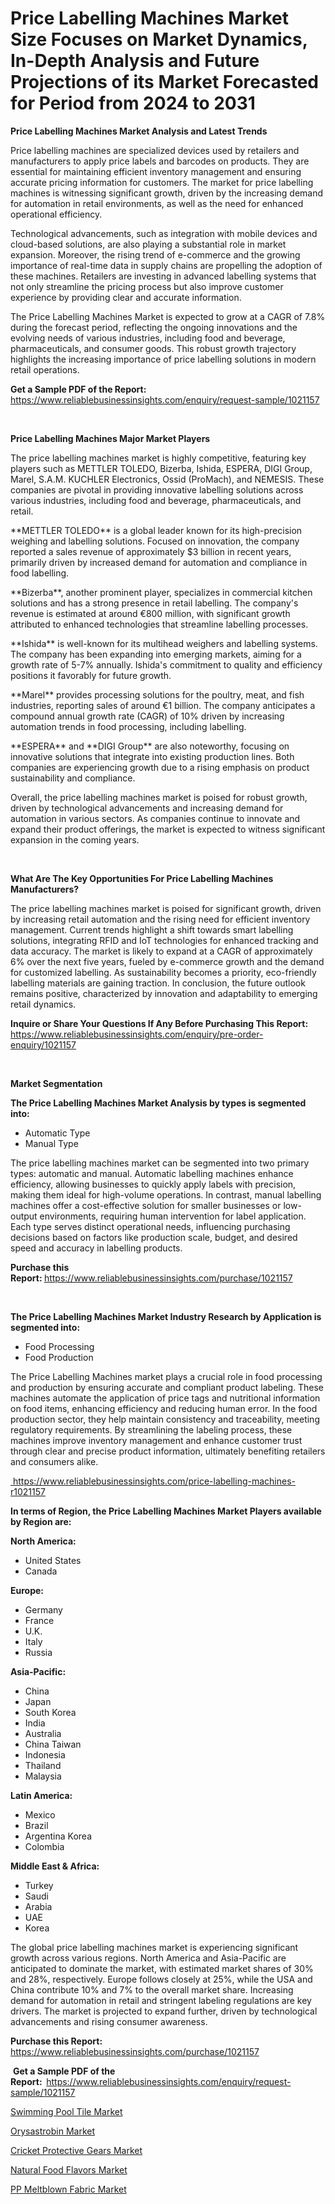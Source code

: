 <p><h1>Price Labelling Machines Market Size Focuses on Market Dynamics, In-Depth Analysis and Future Projections of its Market Forecasted for Period from 2024 to 2031</h1></p><p><strong>Price Labelling Machines Market Analysis and Latest Trends</strong></p>
<p><p>Price labelling machines are specialized devices used by retailers and manufacturers to apply price labels and barcodes on products. They are essential for maintaining efficient inventory management and ensuring accurate pricing information for customers. The market for price labelling machines is witnessing significant growth, driven by the increasing demand for automation in retail environments, as well as the need for enhanced operational efficiency. </p><p>Technological advancements, such as integration with mobile devices and cloud-based solutions, are also playing a substantial role in market expansion. Moreover, the rising trend of e-commerce and the growing importance of real-time data in supply chains are propelling the adoption of these machines. Retailers are investing in advanced labelling systems that not only streamline the pricing process but also improve customer experience by providing clear and accurate information.</p><p>The Price Labelling Machines Market is expected to grow at a CAGR of 7.8% during the forecast period, reflecting the ongoing innovations and the evolving needs of various industries, including food and beverage, pharmaceuticals, and consumer goods. This robust growth trajectory highlights the increasing importance of price labelling solutions in modern retail operations.</p></p>
<p><strong>Get a Sample PDF of the Report:&nbsp;</strong> <a href="https://www.reliablebusinessinsights.com/enquiry/request-sample/1021157">https://www.reliablebusinessinsights.com/enquiry/request-sample/1021157</a></p>
<p>&nbsp;</p>
<p><strong>Price Labelling Machines Major Market Players</strong></p>
<p><p>The price labelling machines market is highly competitive, featuring key players such as METTLER TOLEDO, Bizerba, Ishida, ESPERA, DIGI Group, Marel, S.A.M. KUCHLER Electronics, Ossid (ProMach), and NEMESIS. These companies are pivotal in providing innovative labelling solutions across various industries, including food and beverage, pharmaceuticals, and retail.</p><p>**METTLER TOLEDO** is a global leader known for its high-precision weighing and labelling solutions. Focused on innovation, the company reported a sales revenue of approximately $3 billion in recent years, primarily driven by increased demand for automation and compliance in food labelling.</p><p>**Bizerba**, another prominent player, specializes in commercial kitchen solutions and has a strong presence in retail labelling. The company's revenue is estimated at around €800 million, with significant growth attributed to enhanced technologies that streamline labelling processes.</p><p>**Ishida** is well-known for its multihead weighers and labelling systems. The company has been expanding into emerging markets, aiming for a growth rate of 5-7% annually. Ishida's commitment to quality and efficiency positions it favorably for future growth.</p><p>**Marel** provides processing solutions for the poultry, meat, and fish industries, reporting sales of around €1 billion. The company anticipates a compound annual growth rate (CAGR) of 10% driven by increasing automation trends in food processing, including labelling.</p><p>**ESPERA** and **DIGI Group** are also noteworthy, focusing on innovative solutions that integrate into existing production lines. Both companies are experiencing growth due to a rising emphasis on product sustainability and compliance.</p><p>Overall, the price labelling machines market is poised for robust growth, driven by technological advancements and increasing demand for automation in various sectors. As companies continue to innovate and expand their product offerings, the market is expected to witness significant expansion in the coming years.</p></p>
<p>&nbsp;</p>
<p><strong>What Are The Key Opportunities For Price Labelling Machines Manufacturers?</strong></p>
<p><p>The price labelling machines market is poised for significant growth, driven by increasing retail automation and the rising need for efficient inventory management. Current trends highlight a shift towards smart labelling solutions, integrating RFID and IoT technologies for enhanced tracking and data accuracy. The market is likely to expand at a CAGR of approximately 6% over the next five years, fueled by e-commerce growth and the demand for customized labelling. As sustainability becomes a priority, eco-friendly labelling materials are gaining traction. In conclusion, the future outlook remains positive, characterized by innovation and adaptability to emerging retail dynamics.</p></p>
<p><strong>Inquire or Share Your Questions If Any Before Purchasing This Report:</strong> <a href="https://www.reliablebusinessinsights.com/enquiry/pre-order-enquiry/1021157">https://www.reliablebusinessinsights.com/enquiry/pre-order-enquiry/1021157</a></p>
<p>&nbsp;</p>
<p><strong>Market Segmentation</strong></p>
<p><strong>The Price Labelling Machines Market Analysis by types is segmented into:</strong></p>
<p><ul><li>Automatic Type</li><li>Manual Type</li></ul></p>
<p><p>The price labelling machines market can be segmented into two primary types: automatic and manual. Automatic labelling machines enhance efficiency, allowing businesses to quickly apply labels with precision, making them ideal for high-volume operations. In contrast, manual labelling machines offer a cost-effective solution for smaller businesses or low-output environments, requiring human intervention for label application. Each type serves distinct operational needs, influencing purchasing decisions based on factors like production scale, budget, and desired speed and accuracy in labelling products.</p></p>
<p><strong>Purchase this Report:&nbsp;</strong><a href="https://www.reliablebusinessinsights.com/purchase/1021157">https://www.reliablebusinessinsights.com/purchase/1021157</a></p>
<p>&nbsp;</p>
<p><strong>The Price Labelling Machines Market Industry Research by Application is segmented into:</strong></p>
<p><ul><li>Food Processing</li><li>Food Production</li></ul></p>
<p><p>The Price Labelling Machines market plays a crucial role in food processing and production by ensuring accurate and compliant product labeling. These machines automate the application of price tags and nutritional information on food items, enhancing efficiency and reducing human error. In the food production sector, they help maintain consistency and traceability, meeting regulatory requirements. By streamlining the labeling process, these machines improve inventory management and enhance customer trust through clear and precise product information, ultimately benefiting retailers and consumers alike.</p></p>
<p><a href="https://www.reliablebusinessinsights.com/price-labelling-machines-r1021157">&nbsp;https://www.reliablebusinessinsights.com/price-labelling-machines-r1021157</a></p>
<p><strong>In terms of Region, the Price Labelling Machines Market Players available by Region are:</strong></p>
<p>
    <p> <strong> North America: </strong>
        <ul>
            <li>United States</li>
            <li>Canada</li>
        </ul>
        </p> 
    <p> <strong> Europe: </strong>
        <ul>
            <li>Germany</li>
            <li>France</li>
            <li>U.K.</li>
            <li>Italy</li>
            <li>Russia</li>
        </ul>
        </p> 
    <p> <strong> Asia-Pacific: </strong>
        <ul>
            <li>China</li>
            <li>Japan</li>
            <li>South Korea</li>
            <li>India</li>
            <li>Australia</li>
            <li>China Taiwan</li>
            <li>Indonesia</li>
            <li>Thailand</li>
            <li>Malaysia</li>
        </ul>
        </p> 
    <p> <strong> Latin America: </strong>
        <ul>
            <li>Mexico</li>
            <li>Brazil</li>
            <li>Argentina Korea</li>
            <li>Colombia</li>
        </ul>
        </p> 
    <p> <strong> Middle East & Africa: </strong>
        <ul>
            <li>Turkey</li>
            <li>Saudi</li>
            <li>Arabia</li>
            <li>UAE</li>
            <li>Korea</li>
        </ul>
    </p>
    </p>
<p><p>The global price labelling machines market is experiencing significant growth across various regions. North America and Asia-Pacific are anticipated to dominate the market, with estimated market shares of 30% and 28%, respectively. Europe follows closely at 25%, while the USA and China contribute 10% and 7% to the overall market share. Increasing demand for automation in retail and stringent labeling regulations are key drivers. The market is projected to expand further, driven by technological advancements and rising consumer awareness.</p></p>
<p><strong>Purchase this Report: </strong><a href="https://www.reliablebusinessinsights.com/purchase/1021157">https://www.reliablebusinessinsights.com/purchase/1021157</a></p>
<p>&nbsp;<strong>Get a Sample PDF of the Report:&nbsp;&nbsp;</strong><a href="https://www.reliablebusinessinsights.com/enquiry/request-sample/1021157">https://www.reliablebusinessinsights.com/enquiry/request-sample/1021157</a></p>
<p><strong></strong></p>
<p><p><a href="https://issuu.com/reportprime-2/docs/swimming-pool-tile-market-size-2030_3cf7a45fac3e0e">Swimming Pool Tile Market</a></p><p><a href="https://www.linkedin.com/pulse/orysastrobin-market-research-report-includes-analysis-size-k5fee?trackingId=GsbeFnwNSFmS4VBxZeHPRg%3D%3D">Orysastrobin Market</a></p><p><a href="https://medium.com/@marthaguzman07/driving-factors-behind-the-cricket-protective-gears-market-trends-applications-and-regional-93d042655289">Cricket Protective Gears Market</a></p><p><a href="https://github.com/BesaLoshi2000/Market-Research-Report-List-1/blob/main/natural-food-flavors-market.md">Natural Food Flavors Market</a></p><p><a href="https://issuu.com/reportprime-2/docs/pp-meltblown-fabric-market-size-203_94175d016d56bd">PP Meltblown Fabric Market</a></p></p>